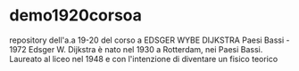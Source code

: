 

# demo1920corsoa
repository dell'a.a 19-20 del corso a
EDSGER WYBE DIJKSTRA Paesi Bassi - 1972 
Edsger W. Dijkstra è nato nel 1930 a Rotterdam, nei Paesi Bassi.
Laureato al liceo nel 1948 e con l'intenzione di diventare un fisico teorico
